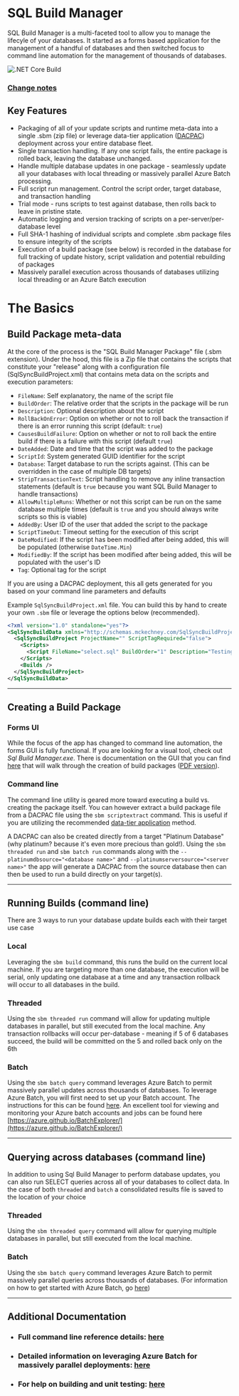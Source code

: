 # SQL Build Manager

SQL Build Manager is a multi-faceted tool to allow you to manage the lifecyle of your databases. It started as a forms based application for the management of a handful of databases and then switched focus to command line automation for the management of thousands of databases.

![.NET Core Build](https://github.com/mmckechney/SqlBuildManager/workflows/.NET%20Core%20Build/badge.svg)

### [Change notes](docs/change_notes.md)

## Key Features

* Packaging of all of your update scripts and runtime meta-data into a single .sbm (zip file) or leverage data-tier application ([DACPAC](https://docs.microsoft.com/en-us/sql/relational-databases/data-tier-applications/deploy-a-data-tier-application)) deployment across your entire database fleet.
* Single transaction handling. If any one script fails, the entire package is rolled back, leaving the database unchanged.
* Handle multiple database updates in one package - seamlessly update all your databases with local threading or massively parallel Azure Batch processing.
* Full script run management. Control the script order, target database, and transaction handling
* Trial mode - runs scripts to test against database, then rolls back to leave in pristine state.
* Automatic logging and version tracking of scripts on a per-server/per-database level
* Full SHA-1 hashing of individual scripts and complete .sbm package files to ensure integrity of the scripts
* Execution of a build package (see below) is recorded in the database for full tracking of update history, script validation and potential rebuilding of packages
* Massively parallel execution across thousands of databases utilizing local threading or an Azure Batch execution

# The Basics

## Build Package meta-data
At the core of the process is the "SQL Build Manager Package" file (.sbm extension).  Under the hood, this file is a Zip file that contains the scripts that constitute your "release" along with a configuration file  (SqlSyncBuildProject.xml) that contains meta data on the scripts and execution parameters:

* `FileName`: Self explanatory, the name of the script file
* `BuildOrder`: The relative order that the scripts in the package will be run
* `Description`: Optional description about the script
* `RollBackOnError`: Option on whether or not to roll back the transaction if there is an error running this script (default: `true`)
* `CausesBuildFailure`: Option on whether or not to roll back the entire build if there is a failure with this script (default `true`)
* `DateAdded`: Date and time that the script was added to the package
* `ScriptId`: System generated GUID identifier for the script
* `Database`: Target database to run the scripts against. (This can be overridden in the case of multiple DB targets)
* `StripTransactionText`: Script handling to remove any inline transaction statements (default is `true` because you want SQL Build Manager to handle transactions)
* `AllowMultipleRuns`: Whether or not this script can be run on the same database multiple times (default is `true` and you should always write scripts so this is viable)
* `AddedBy`: User ID of the user that added the script to the package
* `ScriptTimeOut`: Timeout setting for the execution of this script
* `DateModified`: If the script has been modified after being added, this will be populated (otherwise `DateTime.Min`)
* `ModifiedBy`: If the script has been modified after being added, this will be populated with the user's ID
* `Tag`: Optional tag for the script

If you are using a DACPAC deployment, this all gets generated for you based on your command line parameters and defaults

Example `SqlSyncBuildProject.xml` file. You can build this by hand to create your own `.sbm` file or leverage the options below (recommended).

``` xml
<?xml version="1.0" standalone="yes"?>
<SqlSyncBuildData xmlns="http://schemas.mckechney.com/SqlSyncBuildProject.xsd">
  <SqlSyncBuildProject ProjectName="" ScriptTagRequired="false">
    <Scripts>
      <Script FileName="select.sql" BuildOrder="1" Description="Testing select script" RollBackOnError="true" CausesBuildFailure="true" DateAdded="2019-04-11T19:45:05.081043-04:00" ScriptId="14f775d2-d026-426b-bece-7faa323e0e14" Database="Client" StripTransactionText="true" AllowMultipleRuns="true" AddedBy="mimcke" ScriptTimeOut="500" DateModified="0001-01-01T00:00:00-05:00" ModifiedBy="" Tag="default" />
    </Scripts>
    <Builds />
  </SqlSyncBuildProject>
</SqlSyncBuildData>
```

----

## Creating a Build Package

### Forms UI

While the focus of the app has changed to command line automation, the forms GUI is fully functional. If you are looking for a visual tool, check out _Sql Build Manager.exe_. There is documentation on the GUI that you can find [here](docs/SqlBuildManagerManual.md) that will walk through the creation of build packages ([PDF version](src/SqlBuildManager%20Manual/SqlBuildManagerManual.pdf)).

### Command line

The command line utility is geared more toward executing a build vs. creating the package itself. You can however extract a build package file from a DACPAC file using the `sbm scriptextract` command. This is useful if you are utilizing the recommended [data-tier application](https://docs.microsoft.com/en-us/sql/relational-databases/data-tier-applications/data-tier-applications?view=sql-server-2017)  method.

A DACPAC can also be created directly from a target "Platinum Database" (why platinum? because it's even more precious than gold!). Using the `sbm threaded run` and `sbm batch run` commands along with the `--platinumdbsource="<database name>"` and `--platinumserversource="<server name>"` the app will generate a DACPAC from the source database then can then be used to run a build directly on your target(s).

----

## Running Builds (command line)

There are 3 ways to run your database update builds each with their target use case

### **Local**

Leveraging the `sbm build` command, this runs the build on the current local machine. If you are targeting more than one database, the execution will be serial, only updating one database at a time and any transaction rollback will occur to all databases in the build.

### **Threaded**

Using the `sbm threaded run` command will allow for updating multiple databases in parallel, but still executed from the local machine. Any transaction rollbacks will occur per-database - meaning if 5 of 6 databases succeed, the build will be committed on the 5 and rolled back only on the 6th

### **Batch**

Using the `sbm batch query` command leverages Azure Batch to permit massively parallel updates across thousands of databases. To leverage Azure Batch, you will first need to set up your Batch account. The instructions for this can be found [here](docs/AzureBatch.md). 
An excellent tool for viewing and monitoring your Azure batch accounts and jobs can be found here [https://azure.github.io/BatchExplorer/](https://azure.github.io/BatchExplorer/)

----

## Querying across databases (command line)

In addition to using Sql Build Manager to perform database updates, you can also run SELECT queries across all of your databases to collect data. In the case of both `threaded` and `batch` a consolidated results file is saved to the location of your choice

### **Threaded**

Using the `sbm threaded query` command will allow for querying multiple databases in parallel, but still executed from the local machine.

### **Batch**

Using the `sbm batch query` command leverages Azure Batch to permit massively parallel queries across thousands of databases. (For information on how to get started with Azure Batch, go [here](docs/AzureBatch.md))

----
## Additional Documentation

- ### Full command line reference details: [here](docs/commandline.md)
- ### Detailed information on leveraging Azure Batch for massively parallel deployments: [here](docs/AzureBatch.md)
- ### For help on building and unit testing:  [here](docs/setup_azure_environment.md)
